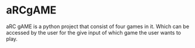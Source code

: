 # aRCgAME
aRC gAME is a python project that consist of four games in it. Which can be accessed by the user for the give input of which game the user wants to play. 
